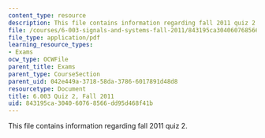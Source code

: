 ```yaml
---
content_type: resource
description: This file contains information regarding fall 2011 quiz 2.
file: /courses/6-003-signals-and-systems-fall-2011/843195ca304060768566dd95d468f41b_MIT6_003F11_q2.pdf
file_type: application/pdf
learning_resource_types:
- Exams
ocw_type: OCWFile
parent_title: Exams
parent_type: CourseSection
parent_uid: 042e449a-3718-58da-3786-6017891d48d8
resourcetype: Document
title: 6.003 Quiz 2, Fall 2011
uid: 843195ca-3040-6076-8566-dd95d468f41b
---
```

This file contains information regarding fall 2011 quiz 2.


